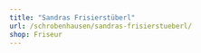 ```yaml
---
title: "Sandras Frisierstüberl"
url: /schrobenhausen/sandras-frisierstueberl/
shop: Friseur
---
```

